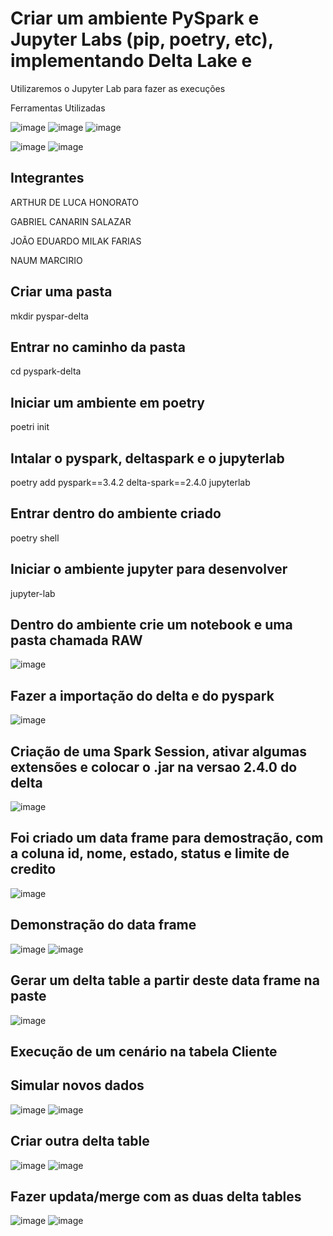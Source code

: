 # Criar um ambiente PySpark e Jupyter Labs (pip, poetry, etc), implementando Delta Lake e
<p>Utilizaremos o Jupyter Lab para fazer as execuções</p>
<p>Ferramentas Utilizadas</p>

![image](https://github.com/GabrielCanarin/AS-C-DL-E-AI/assets/126838860/6036cad4-513d-40d7-8aaa-21889b220252)
![image](https://github.com/GabrielCanarin/AS-C-DL-E-AI/assets/126838860/4ad5f35a-8f63-4a3a-9203-2421f4554314)
![image](https://github.com/GabrielCanarin/AS-C-DL-E-AI/assets/126838860/343ef3b0-3123-479c-a409-d5b9255b5a19)</p>
![image](https://github.com/GabrielCanarin/AS-C-DL-E-AI/assets/126838860/c97a5054-5109-4ab1-83ea-835835d1f195)
![image](https://github.com/GabrielCanarin/AS-C-DL-E-AI/assets/126838860/474ee0dd-f49c-4303-b752-382820d0a4b9)

## Integrantes
<p>ARTHUR DE LUCA HONORATO</p>
<p>GABRIEL CANARIN SALAZAR</p>
<p>JOÃO EDUARDO MILAK FARIAS</p>
<p>NAUM MARCIRIO</p>

## Criar uma pasta
<p>mkdir pyspar-delta</p>

## Entrar no caminho da pasta
<p>cd pyspark-delta</p>

## Iniciar um ambiente em poetry
<p>poetri init</p>

## Intalar o pyspark, deltaspark e o jupyterlab
<p>poetry add pyspark==3.4.2 delta-spark==2.4.0 jupyterlab</p>

## Entrar dentro do ambiente criado
<p>poetry shell</p>

## Iniciar o ambiente jupyter para desenvolver
<p>jupyter-lab</p>

## Dentro do ambiente crie um notebook e uma pasta chamada RAW
![image](https://github.com/GabrielCanarin/AS-C-DL-E-AI/assets/126838860/64e7c588-ca82-4d0f-a6f6-67e1a8531be0)

## Fazer a importação do delta e do pyspark
![image](https://github.com/GabrielCanarin/AS-C-DL-E-AI/assets/126838860/0f42b80c-a880-450e-ba72-c5ec29c0451d)

## Criação de uma Spark Session, ativar algumas extensões e colocar o .jar na versao 2.4.0 do delta
![image](https://github.com/GabrielCanarin/AS-C-DL-E-AI/assets/126838860/05582920-7c6e-46db-b4b4-3c14a130f6e3)

## Foi criado um data frame para demostração, com a coluna id, nome, estado, status e limite de credito
![image](https://github.com/GabrielCanarin/AS-C-DL-E-AI/assets/126838860/0743892e-b6ce-4493-b9ec-2c87c82def62)

## Demonstração do data frame
![image](https://github.com/GabrielCanarin/AS-C-DL-E-AI/assets/126838860/46f28c38-72f1-4dd9-bc31-3edf3fb2cfe0)
![image](https://github.com/GabrielCanarin/AS-C-DL-E-AI/assets/126838860/aa230fd1-9da3-4143-a64b-a8c004c00940)

## Gerar um delta table a partir deste data frame na paste
![image](https://github.com/GabrielCanarin/AS-C-DL-E-AI/assets/126838860/de94e8d6-7579-4c7b-9160-4e9d717a8c12)
<p></p>

## Execução de um cenário na tabela Cliente
## Simular novos dados
![image](https://github.com/GabrielCanarin/AS-C-DL-E-AI/assets/126838860/f3e4b5bc-4642-4726-8726-18e56f3c8aab)
![image](https://github.com/GabrielCanarin/AS-C-DL-E-AI/assets/126838860/7bec871f-8e03-4d00-a9a7-ad98038f3bdb)

## Criar outra delta table
![image](https://github.com/GabrielCanarin/AS-C-DL-E-AI/assets/126838860/be29650c-8879-4c31-baf0-31ca8a2e9baf)
![image](https://github.com/GabrielCanarin/AS-C-DL-E-AI/assets/126838860/3f75b27b-ef2a-496e-b4b8-d5c23780cb0f)

## Fazer updata/merge com as duas delta tables
![image](https://github.com/GabrielCanarin/AS-C-DL-E-AI/assets/126838860/2b0b3a64-5f88-49c8-8b5d-444b3dfaa2e9)
![image](https://github.com/GabrielCanarin/AS-C-DL-E-AI/assets/126838860/96042ee4-6ae5-4157-9950-5f65f6970285)



